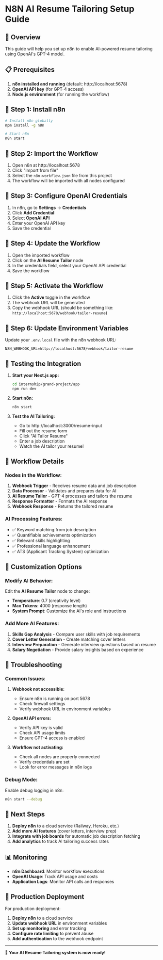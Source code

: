 # N8N AI Resume Tailoring Setup Guide

## 🚀 Overview

This guide will help you set up n8n to enable AI-powered resume tailoring using OpenAI's GPT-4 model.

## 📋 Prerequisites

1. **n8n installed and running** (default: http://localhost:5678)
2. **OpenAI API key** (for GPT-4 access)
3. **Node.js environment** (for running the workflow)

## 🔧 Step 1: Install n8n

```bash
# Install n8n globally
npm install -g n8n

# Start n8n
n8n start
```

## 🔧 Step 2: Import the Workflow

1. Open n8n at http://localhost:5678
2. Click "Import from file"
3. Select the `n8n-workflow.json` file from this project
4. The workflow will be imported with all nodes configured

## 🔧 Step 3: Configure OpenAI Credentials

1. In n8n, go to **Settings** → **Credentials**
2. Click **Add Credential**
3. Select **OpenAI API**
4. Enter your OpenAI API key
5. Save the credential

## 🔧 Step 4: Update the Workflow

1. Open the imported workflow
2. Click on the **AI Resume Tailor** node
3. In the credentials field, select your OpenAI API credential
4. Save the workflow

## 🔧 Step 5: Activate the Workflow

1. Click the **Active** toggle in the workflow
2. The webhook URL will be generated
3. Copy the webhook URL (should be something like: `http://localhost:5678/webhook/tailor-resume`)

## 🔧 Step 6: Update Environment Variables

Update your `.env.local` file with the n8n webhook URL:

```env
N8N_WEBHOOK_URL=http://localhost:5678/webhook/tailor-resume
```

## 🧪 Testing the Integration

1. **Start your Next.js app:**
   ```bash
   cd internship/grand-project/app
   npm run dev
   ```

2. **Start n8n:**
   ```bash
   n8n start
   ```

3. **Test the AI Tailoring:**
   - Go to http://localhost:3000/resume-input
   - Fill out the resume form
   - Click "AI Tailor Resume"
   - Enter a job description
   - Watch the AI tailor your resume!

## 🔧 Workflow Details

### Nodes in the Workflow:

1. **Webhook Trigger** - Receives resume data and job description
2. **Data Processor** - Validates and prepares data for AI
3. **AI Resume Tailor** - GPT-4 processes and tailors the resume
4. **Response Formatter** - Formats the AI response
5. **Webhook Response** - Returns the tailored resume

### AI Processing Features:

- ✅ Keyword matching from job description
- ✅ Quantifiable achievements optimization
- ✅ Relevant skills highlighting
- ✅ Professional language enhancement
- ✅ ATS (Applicant Tracking System) optimization

## 🔧 Customization Options

### Modify AI Behavior:

Edit the **AI Resume Tailor** node to change:
- **Temperature**: 0.7 (creativity level)
- **Max Tokens**: 4000 (response length)
- **System Prompt**: Customize the AI's role and instructions

### Add More AI Features:

1. **Skills Gap Analysis** - Compare user skills with job requirements
2. **Cover Letter Generation** - Create matching cover letters
3. **Interview Preparation** - Generate interview questions based on resume
4. **Salary Negotiation** - Provide salary insights based on experience

## 🔧 Troubleshooting

### Common Issues:

1. **Webhook not accessible:**
   - Ensure n8n is running on port 5678
   - Check firewall settings
   - Verify webhook URL in environment variables

2. **OpenAI API errors:**
   - Verify API key is valid
   - Check API usage limits
   - Ensure GPT-4 access is enabled

3. **Workflow not activating:**
   - Check all nodes are properly connected
   - Verify credentials are set
   - Look for error messages in n8n logs

### Debug Mode:

Enable debug logging in n8n:
```bash
n8n start --debug
```

## 🎯 Next Steps

1. **Deploy n8n** to a cloud service (Railway, Heroku, etc.)
2. **Add more AI features** (cover letters, interview prep)
3. **Integrate with job boards** for automatic job description fetching
4. **Add analytics** to track AI tailoring success rates

## 📊 Monitoring

- **n8n Dashboard**: Monitor workflow executions
- **OpenAI Usage**: Track API usage and costs
- **Application Logs**: Monitor API calls and responses

## 🚀 Production Deployment

For production deployment:

1. **Deploy n8n** to a cloud service
2. **Update webhook URL** in environment variables
3. **Set up monitoring** and error tracking
4. **Configure rate limiting** to prevent abuse
5. **Add authentication** to the webhook endpoint

---

**🎉 Your AI Resume Tailoring system is now ready!** 